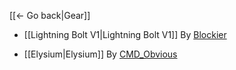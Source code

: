 [[← Go back|Gear]]

* [[Lightning Bolt V1|Lightning Bolt V1]] By [Blockier](https://github.com/BLCM/BLCMods/tree/master/Borderlands%202%20mods/Blockier)

* [[Elysium|Elysium]] By [CMD_Obvious](https://github.com/BLCM/BLCMods/tree/master/Borderlands%202%20mods/CMD_Obvious)